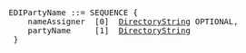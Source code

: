 <pre>
EDIPartyName ::= SEQUENCE {
    nameAssigner  [0]  <a href="rfc5280-directory-string.md">DirectoryString</a> OPTIONAL,
    partyName     [1]  <a href="rfc5280-directory-string.md">DirectoryString</a>
 }
</pre>